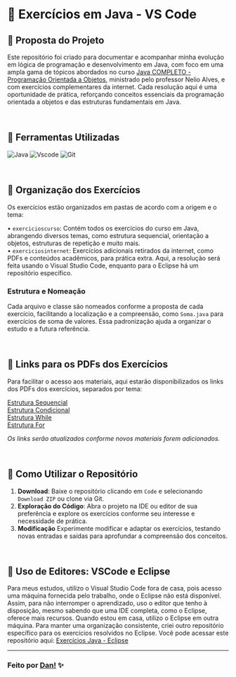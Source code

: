 # 📂 Exercícios em Java - VS Code

## 📌 Proposta do Projeto
Este repositório foi criado para documentar e acompanhar minha evolução em lógica de programação e desenvolvimento em Java, com foco em uma ampla gama de tópicos abordados no curso [Java COMPLETO - Programação Orientada a Objetos](https://www.udemy.com/course/java-curso-completo/?couponCode=KEEPLEARNING), ministrado pelo professor Nelio Alves, e com exercícios complementares da internet. Cada resolução aqui é uma oportunidade de prática, reforçando conceitos essenciais da programação orientada a objetos e das estruturas fundamentais em Java.

<br>

## 📌 Ferramentas Utilizadas
![Java](https://img.shields.io/badge/java-%23ED8B00.svg?style=for-the-badge&logo=openjdk&logoColor=white)
![Vscode](https://img.shields.io/badge/Visual%20Studio%20Code-0078d7.svg?style=for-the-badge&logo=visual-studio-code&logoColor=white)
![Git](https://img.shields.io/badge/git-%23F05033.svg?style=for-the-badge&logo=git&logoColor=white)

<br>

## 📌 Organização dos Exercícios
Os exercícios estão organizados em pastas de acordo com a origem e o tema:

• `exercicioscurso`: Contém todos os exercícios do curso em Java, abrangendo diversos temas, como estrutura sequencial, orientação a objetos, estruturas de repetição e muito mais. <br>
• `exerciciosinternet`: Exercícios adicionais retirados da internet, como PDFs e conteúdos acadêmicos, para prática extra. Aqui, a resolução será feita usando o Visual Studio Code, enquanto para o Eclipse há um repositório específico.

### Estrutura e Nomeação
Cada arquivo e classe são nomeados conforme a proposta de cada exercício, facilitando a localização e a compreensão, como `Soma.java` para exercícios de soma de valores. Essa padronização ajuda a organizar o estudo e a futura referência.

<br>

## 📌 Links para os PDFs dos Exercícios
Para facilitar o acesso aos materiais, aqui estarão disponibilizados os links dos PDFs dos exercícios, separados por tema:

[Estrutura Sequencial](listaexercicios/exercicios1-estrutura-sequencial-nelioalves.pdf) <br>
[Estrutura Condicional](listaexercicios/02-exercicios2-estrutura-condicional.pdf) <br>
[Estrutura While](listaexercicios/02-exercicios3-estrutura-while.pdf) <br>
[Estrutura For](listaexercicios/02-exercicios4-estrutura-for.pdf) <br>

*Os links serão atualizados conforme novos materiais forem adicionados.*

<br>

## 📌 Como Utilizar o Repositório
1. **Download**: Baixe o repositório clicando em `Code` e selecionando `Download ZIP` ou clone via Git.
2. **Exploração do Código**: Abra o projeto na IDE ou editor de sua preferência e explore os exercícios conforme seu interesse e necessidade de prática.
3. **Modificação** Experimente modificar e adaptar os exercícios, testando novas entradas e saídas para aprofundar a compreensão dos conceitos.

<br>

## 📌 Uso de Editores: VSCode e Eclipse
Para meus estudos, utilizo o Visual Studio Code fora de casa, pois acesso uma máquina fornecida pelo trabalho, onde o Eclipse não está disponível. Assim, para não interromper o aprendizado, uso o editor que tenho à disposição, mesmo sabendo que uma IDE completa, como o Eclipse, oferece mais recursos.
Quando estou em casa, utilizo o Eclipse em outra máquina. Para manter uma organização consistente, criei outro repositório específico para os exercícios resolvidos no Eclipse. Você pode acessar este repositório aqui: [Exercícios Java - Eclipse](https://github.com/danvasquesc/exercicios_java_eclipse)

---

### Feito por [Dan!](https://github.com/danvasquesc) ✨

